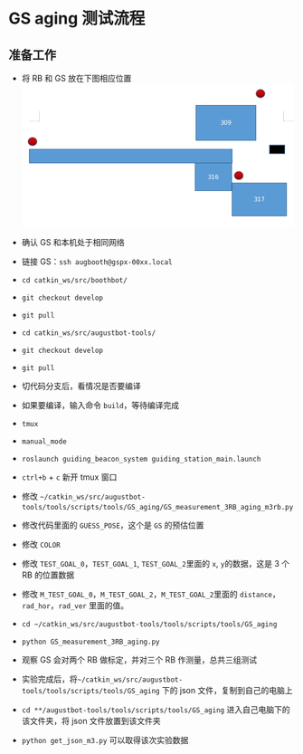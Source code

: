 # GS aging 测试流程

## 准备工作
- 将 RB 和 GS 放在下图相应位置
![](img/img.png) 
- 确认 GS 和本机处于相同网络

- 链接 GS：`ssh augbooth@gspx-00xx.local`
- `cd catkin_ws/src/boothbot/`
- `git checkout develop`
- `git pull`
- `cd catkin_ws/src/augustbot-tools/`
- `git checkout develop`
- `git pull`
- 切代码分支后，看情况是否要编译
- 如果要编译，输入命令 `build`，等待编译完成
- `tmux`
- `manual_mode`
- `roslaunch guiding_beacon_system guiding_station_main.launch`
- `ctrl+b` + `c` 新开 tmux 窗口
- 修改 `~/catkin_ws/src/augustbot-tools/tools/scripts/tools/GS_aging/GS_measurement_3RB_aging_m3rb.py`
- 修改代码里面的 `GUESS_POSE`，这个是 `GS` 的预估位置
- 修改 `COLOR`
- 修改 `TEST_GOAL_0`，`TEST_GOAL_1`, `TEST_GOAL_2`里面的 `x`, `y`的数据，这是 3 个 RB 的位置数据
- 修改 `M_TEST_GOAL_0`，`M_TEST_GOAL_2`，`M_TEST_GOAL_2`里面的 `distance`，`rad_hor`，`rad_ver` 里面的值。 
- `cd ~/catkin_ws/src/augustbot-tools/tools/scripts/tools/GS_aging`
- `python GS_measurement_3RB_aging.py`
- 观察 GS 会对两个 RB 做标定，并对三个 RB 作测量，总共三组测试
- 实验完成后，将`~/catkin_ws/src/augustbot-tools/tools/scripts/tools/GS_aging` 下的 json 文件，复制到自己的电脑上
- `cd **/augustbot-tools/tools/scripts/tools/GS_aging` 进入自己电脑下的该文件夹，将 json 文件放置到该文件夹
- `python get_json_m3.py` 可以取得该次实验数据